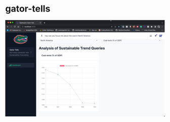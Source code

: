 # gator-tells

![Screen Shot](https://raw.githubusercontent.com/sunnyscaler/gator-tells/master/Screenshot%202022-10-27%20at%2010.02.48%20AM.png)
